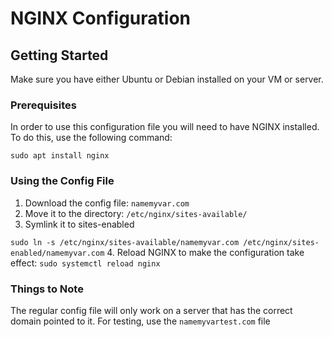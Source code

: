 # NGINX Configuration

## Getting Started

Make sure you have either Ubuntu or Debian installed on your VM or server.

### Prerequisites

In order to use this configuration file you will need to have NGINX installed. To do this, use the following command:

```
sudo apt install nginx
```

### Using the Config File

1. Download the config file: `namemyvar.com`
2. Move it to the directory: `/etc/nginx/sites-available/`
3. Symlink it to sites-enabled

 `sudo ln -s /etc/nginx/sites-available/namemyvar.com /etc/nginx/sites-enabled/namemyvar.com`
4. Reload NGINX to make the configuration take effect: `sudo systemctl reload nginx`

### Things to Note

The regular config file will only work on a server that has the correct domain pointed to it. For testing, use the `namemyvartest.com` file
